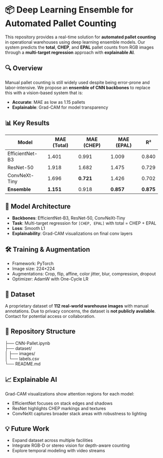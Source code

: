 # 📦 Deep Learning Ensemble for Automated Pallet Counting

This repository provides a real-time solution for **automated pallet counting** in operational warehouses using deep learning ensemble models. Our system predicts the **total**, **CHEP**, and **EPAL** pallet counts from RGB images through a **multi-target regression** approach with **explainable AI**.


## 🔍 Overview

Manual pallet counting is still widely used despite being error-prone and labor-intensive. We propose an **ensemble of CNN backbones** to replace this with a vision-based system that is:

- **Accurate**: MAE as low as 1.15 pallets
- **Explainable**: Grad-CAM for model transparency

## 📊 Key Results

| Model           | MAE (Total) | MAE (CHEP) | MAE (EPAL) | R²       |
|----------------|-------------|------------|------------|-----------|
| EfficientNet-B3| 1.401       | 0.991      | 1.009      | 0.840     |
| ResNet-50      | 1.918       | 1.682      | 1.475      | 0.729     |
| ConvNeXt-Tiny  | 1.696       | **0.721**  | 1.426      | 0.702     |
| **Ensemble**   | **1.151**   | 0.918      | **0.857**  | **0.875** |

## 🧠 Model Architecture

- **Backbones**: EfficientNet-B3, ResNet-50, ConvNeXt-Tiny
- **Task**: Multi-target regression for `[CHEP, EPAL]` with total = CHEP + EPAL
- **Loss**: Smooth L1
- **Explainability**: Grad-CAM visualizations on final conv layers

## 🛠 Training & Augmentation

- Framework: PyTorch
- Image size: 224×224
- Augmentations: Crop, flip, affine, color jitter, blur, compression, dropout
- Optimizer: AdamW with One-Cycle LR

## 📁 Dataset

A proprietary dataset of **112 real-world warehouse images** with manual annotations. Due to privacy concerns, the dataset is **not publicly available**. Contact for potential access or collaboration.

## 📂 Repository Structure

├── CNN-Pallet.ipynb        
├── dataset/               
│   ├── images/        
│   └── labels.csv        
└── README.md               



## 📈 Explainable AI

Grad-CAM visualizations show attention regions for each model:
- EfficientNet focuses on stack edges and shadows
- ResNet highlights CHEP markings and textures
- ConvNeXt captures broader stack areas with robustness to lighting

## 💡 Future Work

- Expand dataset across multiple facilities
- Integrate RGB-D or stereo vision for depth-aware counting
- Explore temporal modeling with video streams




